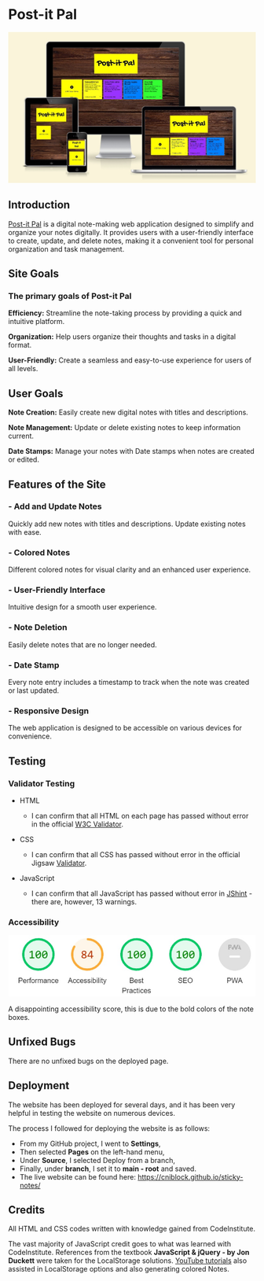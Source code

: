 # Post-it Pal

![Responsive design image](readmeimages/responsive-postitpal.jpg)

## Introduction

[Post-it Pal](https://cniblock.github.io/sticky-notes/) is a digital note-making web application designed to simplify and organize your notes digitally. It provides users with a user-friendly interface to create, update, and delete notes, making it a convenient tool for personal organization and task management.

## Site Goals

### The primary goals of Post-it Pal

**Efficiency:** Streamline the note-taking process by providing a quick and intuitive platform.

**Organization:** Help users organize their thoughts and tasks in a digital format.

**User-Friendly:** Create a seamless and easy-to-use experience for users of all levels.

## User Goals

**Note Creation:** Easily create new digital notes with titles and descriptions.

**Note Management:** Update or delete existing notes to keep information current.

**Date Stamps:** Manage your notes with Date stamps when notes are created or edited.

## Features of the Site

### - Add and Update Notes

Quickly add new notes with titles and descriptions.
Update existing notes with ease.

### - Colored Notes

Different colored notes for visual clarity and an enhanced user experience.

### - User-Friendly Interface

Intuitive design for a smooth user experience.

### - Note Deletion

Easily delete notes that are no longer needed.

### - Date Stamp

Every note entry includes a timestamp to track when the note was created or last updated.

### - Responsive Design

The web application is designed to be accessible on various devices for convenience.

## Testing

### Validator Testing

- HTML

  - I can confirm that all HTML on each page has passed without error in the official [W3C Validator](https://validator.w3.org/#validate_by_input).

- CSS

  - I can confirm that all CSS has passed without error in the official Jigsaw [Validator](https://jigsaw.w3.org/css-validator/#validate_by_input).

- JavaScript
  - I can confirm that all JavaScript has passed without error in [JShint](https://jshint.com/) - there are, however, 13 warnings.

### Accessibility

![Accessibility Score](readmeimages/lighthouse.jpg)

A disappointing accessibility score, this is due to the bold colors of the note boxes.

## Unfixed Bugs

There are no unfixed bugs on the deployed page.

## Deployment

The website has been deployed for several days, and it has been very helpful in testing the website on numerous devices.

The process I followed for deploying the website is as follows:

- From my GitHub project, I went to **Settings**,
- Then selected **Pages** on the left-hand menu,
- Under **Source**, I selected Deploy from a branch,
- Finally, under **branch**, I set it to **main - root** and saved.
- The live website can be found here: <https://cniblock.github.io/sticky-notes/>

## Credits

All HTML and CSS codes written with knowledge gained from CodeInstitute.

The vast majority of JavaScript credit goes to what was learned with CodeInstitute.
References from the textbook **JavaScript & jQuery - by Jon Duckett** were taken for the LocalStorage solutions.
[YouTube tutorials](https://www.youtube.com/watch?v=Efo7nIUF2JY) also assisted in LocalStorage options and also generating colored Notes.

